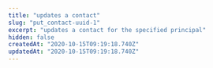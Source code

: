 ```yaml
---
title: "updates a contact"
slug: "put_contact-uuid-1"
excerpt: "updates a contact for the specified principal"
hidden: false
createdAt: "2020-10-15T09:19:18.740Z"
updatedAt: "2020-10-15T09:19:18.740Z"
---
```

